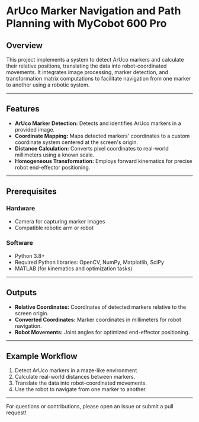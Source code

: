 # ArUco Marker Navigation and Path Planning with MyCobot 600 Pro

## Overview

This project implements a system to detect ArUco markers and calculate their relative positions, translating the data into robot-coordinated movements. It integrates image processing, marker detection, and transformation matrix computations to facilitate navigation from one marker to another using a robotic system.

---

## Features

- **ArUco Marker Detection:** Detects and identifies ArUco markers in a provided image.
- **Coordinate Mapping:** Maps detected markers' coordinates to a custom coordinate system centered at the screen's origin.
- **Distance Calculation:** Converts pixel coordinates to real-world millimeters using a known scale.
- **Homogeneous Transformation:** Employs forward kinematics for precise robot end-effector positioning.

---

## Prerequisites

### Hardware

- Camera for capturing marker images
- Compatible robotic arm or robot

### Software

- Python 3.8+
- Required Python libraries: OpenCV, NumPy, Matplotlib, SciPy
- MATLAB (for kinematics and optimization tasks)

---

## Outputs

- **Relative Coordinates:** Coordinates of detected markers relative to the screen origin.
- **Converted Coordinates:** Marker coordinates in millimeters for robot navigation.
- **Robot Movements:** Joint angles for optimized end-effector positioning.

---

## Example Workflow

1. Detect ArUco markers in a maze-like environment.
2. Calculate real-world distances between markers.
3. Translate the data into robot-coordinated movements.
4. Use the robot to navigate from one marker to another.

---

For questions or contributions, please open an issue or submit a pull request!

